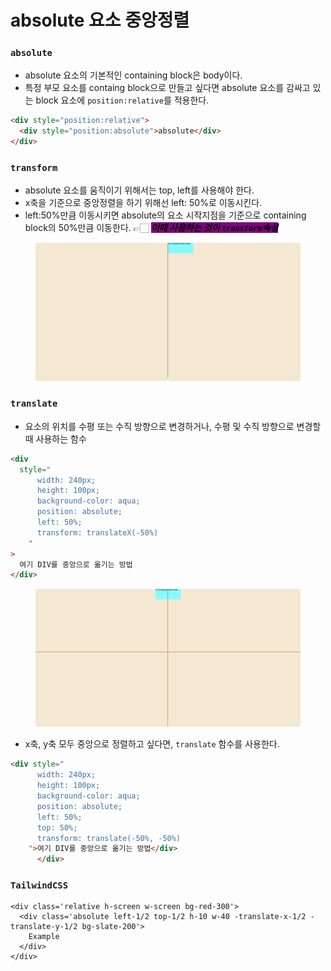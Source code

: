 # absolute 요소 중앙정렬

### `absolute`

* absolute 요소의 기본적인 containing block은 body이다.
* 특정 부모 요소를 containg block으로 만들고 싶다면 absolute 요소를 감싸고 있는 block 요소에 `position:relative`를 적용한다.

```html
<div style="position:relative">
  <div style="position:absolute">absolute</div>
</div>
```



### `transform`

* absolute 요소를 움직이기 위해서는 top, left를 사용해야 한다.
* x축을 기준으로 중앙정렬을 하기 위해선 left: 50%로 이동시킨다.
* left:50%만큼 이동시키면 absolute의 요소 시작지점을 기준으로 containing block의 50%만큼 이동한다. 👉🏻 _<mark style="background-color:purple;">**이때 사용하는 것이**</mark><mark style="background-color:purple;">**&#x20;**</mark><mark style="background-color:purple;">**`transform`**</mark><mark style="background-color:purple;">**속성**</mark>_

<figure><img src="../.gitbook/assets/231124-1.png" alt=""><figcaption></figcaption></figure>



### `translate`

* 요소의 위치를 수평 또는 수직 방향으로 변경하거나, 수평 및 수직 방향으로 변경할 때 사용하는 함수

```html
<div
  style="
      width: 240px;
      height: 100px;
      background-color: aqua;
      position: absolute;
      left: 50%;
      transform: translateX(-50%)
    "
>
  여기 DIV를 중앙으로 옮기는 방법
</div>
```

<figure><img src="../.gitbook/assets/231124-2.png" alt=""><figcaption></figcaption></figure>



* x축, y축 모두 중앙으로 정렬하고 싶다면, `translate` 함수를 사용한다.

```html
<div style="
      width: 240px;
      height: 100px;
      background-color: aqua;
      position: absolute;
      left: 50%;
      top: 50%;
      transform: translate(-50%, -50%)
    ">여기 DIV를 중앙으로 옮기는 방법</div>
      </div>
```



### `TailwindCSS`

```tsx
<div class='relative h-screen w-screen bg-red-300'>
  <div class='absolute left-1/2 top-1/2 h-10 w-40 -translate-x-1/2 -translate-y-1/2 bg-slate-200'>
    Example
  </div>
</div>
```
